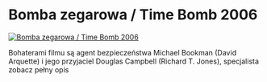Bomba zegarowa / Time Bomb 2006 
=============
[![Bomba zegarowa / Time Bomb 2006 ](http://vidos.pl/images/player.gif)](http://vidos.pl/bomba-zegarowa-time-bomb-2006)

 Bohaterami filmu są agent bezpieczeństwa Michael Bookman (David Arquette) i jego przyjaciel Douglas Campbell (Richard T. Jones), specjalista zobacz pełny opis
